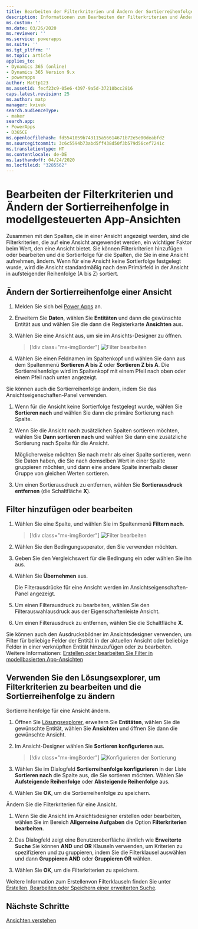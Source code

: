 ```yaml
---
title: Bearbeiten der Filterkriterien und Ändern der Sortierreihenfolge in modellgesteuerten App-Ansichten mit Power Apps | Microsoft-Dokumentation
description: Informationen zum Bearbeiten der Filterkriterien und Ändern der Sortierreihenfolge in Ansichten
ms.custom: ''
ms.date: 03/26/2020
ms.reviewer: ''
ms.service: powerapps
ms.suite: ''
ms.tgt_pltfrm: ''
ms.topic: article
applies_to:
- Dynamics 365 (online)
- Dynamics 365 Version 9.x
- powerapps
author: Mattp123
ms.assetid: fecf23c9-05e6-4397-9a5d-37210bcc2816
caps.latest.revision: 25
ms.author: matp
manager: kvivek
search.audienceType:
- maker
search.app:
- PowerApps
- D365CE
ms.openlocfilehash: fd5541059b743115a56614671b72e5e00deabfd2
ms.sourcegitcommit: 3c6c5594b73abd5ff438d50f3b579d56cef7241c
ms.translationtype: HT
ms.contentlocale: de-DE
ms.lasthandoff: 04/24/2020
ms.locfileid: "3285562"
---
```

# <a name="edit-filter-criteria-and-change-sort-order-in-model-driven-app-views"></a>Bearbeiten der Filterkriterien und Ändern der Sortierreihenfolge in modellgesteuerten App-Ansichten

<a name="BKMK_EditFilterCriteria"></a>   

Zusammen mit den Spalten, die in einer Ansicht angezeigt werden, sind die Filterkriterien, die auf eine Ansicht angewendet werden, ein wichtiger Faktor beim Wert, den eine Ansicht bietet. Sie können Filterkriterien hinzufügen oder bearbeiten und die Sortierfolge für die Spalten, die Sie in eine Ansicht aufnehmen, ändern. Wenn für eine Ansicht keine Sortierfolge festgelegt wurde, wird die Ansicht standardmäßig nach dem Primärfeld in der Ansicht in aufsteigender Reihenfolge (A bis Z) sortiert.

## <a name="change-the-sort-order-of-a-view"></a>Ändern der Sortierreihenfolge einer Ansicht

1.  Melden Sie sich bei [Power Apps](https://make.powerapps.com/?utm_source=padocs&utm_medium=linkinadoc&utm_campaign=referralsfromdoc) an.  

2.  Erweitern Sie **Daten**, wählen Sie **Entitäten** und dann die gewünschte Entität aus und wählen Sie die dann die Registerkarte **Ansichten** aus.

3.  Wählen Sie eine Ansicht aus, um sie im Ansichts-Designer zu öffnen.

    > [!div class="mx-imgBorder"] 
    > ![Filter bearbeiten](media/view-column-menu.png "Filter bearbeiten")

4.  Wählen Sie einen Feldnamen im Spaltenkopf und wählen Sie dann aus dem Spaltenmenü **Sortieren A bis Z** oder **Sortieren Z bis A**. Die Sortierreihenfolge wird im Spaltenkopf mit einem Pfeil nach oben oder einem Pfeil nach unten angezeigt.

Sie können auch die Sortierreihenfolge ändern, indem Sie das Ansichtseigenschaften-Panel verwenden. 

1.  Wenn für die Ansicht keine Sortierfolge festgelegt wurde, wählen Sie **Sortieren nach** und wählen Sie dann die primäre Sortierung nach Spalte.

2.  Wenn Sie die Ansicht nach zusätzlichen Spalten sortieren möchten, wählen Sie **Dann sortieren nach** und wählen Sie dann eine zusätzliche Sortierung nach Spalte für die Ansicht.

    Möglicherweise möchten Sie nach mehr als einer Spalte sortieren, wenn Sie Daten haben, die Sie nach demselben Wert in einer Spalte gruppieren möchten, und dann eine andere Spalte innerhalb dieser Gruppe von gleichen Werten sortieren.

3.  Um einen Sortierausdruck zu entfernen, wählen Sie **Sortierausdruck entfernen** (die Schaltfläche **X**).

## <a name="add-or-edit-filter"></a>Filter hinzufügen oder bearbeiten

1.  Wählen Sie eine Spalte, und wählen Sie im Spaltenmenü **Filtern nach**.

    > [!div class="mx-imgBorder"] 
    > ![Filter bearbeiten](media/edit-filter-criteria.png "Filter bearbeiten")

2.  Wählen Sie den Bedingungsoperator, den Sie verwenden möchten.

3.  Geben Sie den Vergleichswert für die Bedingung ein oder wählen Sie ihn aus.

4.  Wählen Sie **Übernehmen** aus.

    Die Filterausdrücke für eine Ansicht werden im Ansichtseigenschaften-Panel angezeigt.
    
5.  Um einen Filterausdruck zu bearbeiten, wählen Sie den Filterauswahlausdruck aus der Eigenschaftenleiste Ansicht.

6.  Um einen Filterausdruck zu entfernen, wählen Sie die Schaltfläche **X**. 

Sie können auch den Ausdrucksbildner im Ansichtsdesigner verwenden, um Filter für beliebige Felder der Entität in der aktuellen Ansicht oder beliebige Felder in einer verknüpften Entität hinzuzufügen oder zu bearbeiten. Weitere Informationen: [Erstellen oder bearbeiten Sie Filter in modellbasierten App-Ansichten](create-edit-view-filters.md)

## <a name="use-solution-explorer-to-edit-filter-criteria-and-change-sort-order"></a>Verwenden Sie den Lösungsexplorer, um Filterkriterien zu bearbeiten und die Sortierreihenfolge zu ändern

Sortierreihenfolge für eine Ansicht ändern.

1.  Öffnen Sie [Lösungsexplorer](advanced-navigation.md#solution-explorer), erweitern Sie **Entitäten**, wählen Sie die gewünschte Entität, wählen Sie **Ansichten** und öffnen Sie dann die gewünschte Ansicht.

2.  Im Ansicht-Designer wählen Sie **Sortieren konfigurieren** aus.  

    > [!div class="mx-imgBorder"] 
    > ![Konfigurieren der Sortierung](media/configure-sorting.png "Konfigurieren der Sortierung")
  
3.  Wählen Sie im Dialogfeld **Sortierreihenfolge konfigurieren** in der Liste **Sortieren nach** die Spalte aus, die Sie sortieren möchten. Wählen Sie **Aufsteigende Reihenfolge** oder **Absteigende Reihenfolge** aus.  
  
4.  Wählen Sie **OK**, um die Sortierreihenfolge zu speichern.  

Ändern Sie die Filterkriterien für eine Ansicht.

1.  Wenn Sie die Ansicht im Ansichtsdesigner erstellen oder bearbeiten, wählen Sie im Bereich **Allgemeine Aufgaben** die Option **Filterkriterien bearbeiten**.  
  
2.  Das Dialogfeld zeigt eine Benutzeroberfläche ähnlich wie **Erweiterte Suche** Sie können **AND** und **OR** Klauseln verwenden, um Kriterien zu spezifizieren und zu gruppieren, indem Sie die Filterklausel auswählen und dann **Gruppieren AND** oder **Gruppieren OR** wählen.  

3.  Wählen Sie **OK**, um die Filterkriterien zu speichern.  
  
Weitere Information zum Erstellenvon Filterklauseln finden Sie unter [Erstellen, Bearbeiten oder Speichern einer erweiterten Suche](https://docs.microsoft.com/dynamics365/customer-engagement/basics/save-advanced-find-search).   
 
## <a name="next-steps"></a>Nächste Schritte
[Ansichten verstehen](create-edit-views.md)
